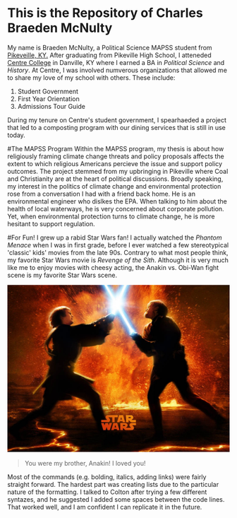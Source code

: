 # **This is the Repository of Charles Braeden McNulty**
My name is Braeden McNulty, a Political Science MAPSS student from [Pikeveille, KY.](http://pikevilleky.gov/)
After graduating from Pikeville High School, I atteneded [Centre College](https://www.centre.edu/) in Danville, KY where I earned a BA in _Political Science_ and _History_. At Centre, I was involved numverous organizations that allowed me to share my love of my school with others. These include: 

1. Student Government
2. First Year Orientation
3. Admissions Tour Guide

During my tenure on Centre's student government, I spearhaeded a project that led to a composting program with our dining services that is still in use today.

#The MAPSS Program
Within the MAPSS program, my thesis is about how religiously framing climate change threats and policy proposals affects the extent to which religious Americans percieve the issue and support policy outcomes. The project stemmed from my upbringing in Pikeville where Coal and Christianity are at the heart of political discussions. Broadly speaking, my interest in the politics of climate change and environmental protection rose from a conversation I had with a friend back home. He is an environmental engineer who dislkes the EPA. When talking to him about the health of local waterways, he is very concerned about corporate pollution. Yet, when environmental protection turns to climate change, he is more hesitant to support regulation. 

#For Fun!
I grew up a rabid Star Wars fan! I actually watched the _Phantom Menace_ when I was in first grade, before I ever watched a few stereotypical 'classic' kids' movies from the late 90s. Contrary to what most people think, my favorite Star Wars movie is _Revenge of the Sith_. Although it is very much like me to enjoy movies with cheesy acting, the Anakin vs. Obi-Wan fight scene is my favorite Star Wars scene. 

![](StarWars.jpg) 


> You were my brother, Anakin! I loved you!


Most of the commands (e.g. bolding, italics, adding links) were fairly straight forward. The hardest part was creating lists due to the particular nature of the formatting. I talked to Colton after trying a few different syntazes, and he suggested I added some spaces between the code lines. That worked well, and I am confident I can replicate it in the future. 